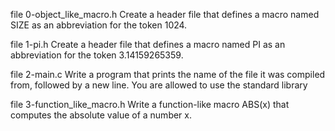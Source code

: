 file 0-object_like_macro.h Create a header file that defines a macro named SIZE as an abbreviation for the token 1024. 

file 1-pi.h Create a header file that defines a macro named PI as an abbreviation for the token 3.14159265359.

file 2-main.c Write a program that prints the name of the file it was compiled from, followed by a new line.
You are allowed to use the standard library

file 3-function_like_macro.h Write a function-like macro ABS(x) that computes the absolute value of a number x.


